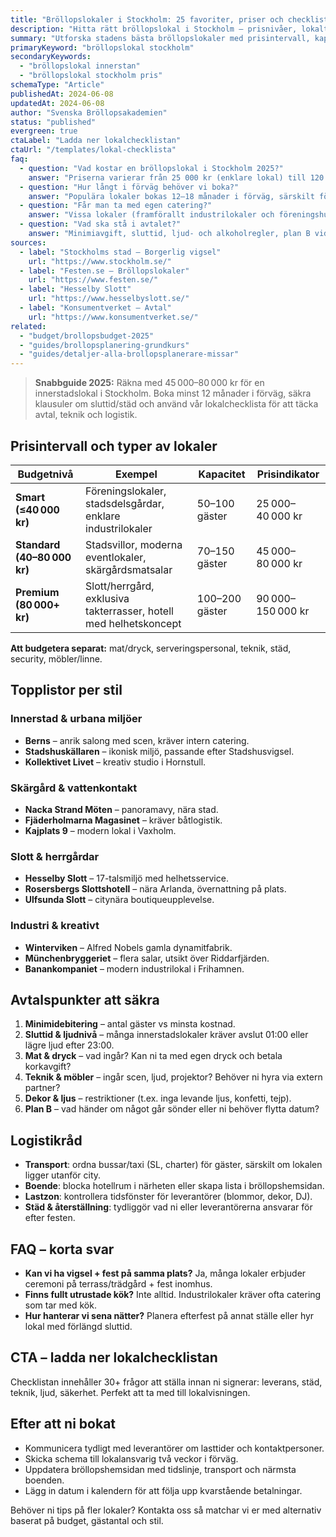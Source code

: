```yaml
---
title: "Bröllopslokaler i Stockholm: 25 favoriter, priser och checklistor 2025"
description: "Hitta rätt bröllopslokal i Stockholm – prisnivåer, lokaltips och avtalspunkter för innerstan, skärgård och slottsmiljöer."
summary: "Utforska stadens bästa bröllopslokaler med prisintervall, kapacitet och logistikråd. Passar par som söker allt från herrgårdslux till urbana industrilokaler."
primaryKeyword: "bröllopslokal stockholm"
secondaryKeywords:
  - "bröllopslokal innerstan"
  - "bröllopslokal stockholm pris"
schemaType: "Article"
publishedAt: 2024-06-08
updatedAt: 2024-06-08
author: "Svenska Bröllopsakademien"
status: "published"
evergreen: true
ctaLabel: "Ladda ner lokalchecklistan"
ctaUrl: "/templates/lokal-checklista"
faq:
  - question: "Vad kostar en bröllopslokal i Stockholm 2025?"
    answer: "Priserna varierar från 25 000 kr (enklare lokal) till 120 000 kr (slott/herrgård). De flesta innerstadslokaler ligger mellan 45 000 och 80 000 kr för en dag/kväll, exklusive mat och dryck."
  - question: "Hur långt i förväg behöver vi boka?"
    answer: "Populära lokaler bokas 12–18 månader i förväg, särskilt för lördagar maj–september. Vardagar och vinterdatum kan ha kortare ledtid."
  - question: "Får man ta med egen catering?"
    answer: "Vissa lokaler (framförallt industrilokaler och föreningshus) tillåter egen catering mot köksavgift. Herrgårdar och hotell kräver oftast att man använder deras meny och serveringspersonal."
  - question: "Vad ska stå i avtalet?"
    answer: "Minimiavgift, sluttid, ljud- och alkoholregler, plan B vid skador eller avbokning, samt vad som ingår (städ, möbler, teknik)."
sources:
  - label: "Stockholms stad – Borgerlig vigsel"
    url: "https://www.stockholm.se/"
  - label: "Festen.se – Bröllopslokaler"
    url: "https://www.festen.se/"
  - label: "Hesselby Slott"
    url: "https://www.hesselbyslott.se/"
  - label: "Konsumentverket – Avtal"
    url: "https://www.konsumentverket.se/"
related:
  - "budget/brollopsbudget-2025"
  - "guides/brollopsplanering-grundkurs"
  - "guides/detaljer-alla-brollopsplanerare-missar"
---
```


> **Snabbguide 2025:** Räkna med 45 000–80 000 kr för en innerstadslokal i Stockholm. Boka minst 12 månader i förväg, säkra klausuler om sluttid/städ och använd vår lokalchecklista för att täcka avtal, teknik och logistik.

## Prisintervall och typer av lokaler

| Budgetnivå                  | Exempel                                                           | Kapacitet      | Prisindikator     |
| --------------------------- | ----------------------------------------------------------------- | -------------- | ----------------- |
| **Smart (≤40 000 kr)**      | Föreningslokaler, stadsdelsgårdar, enklare industrilokaler        | 50–100 gäster  | 25 000–40 000 kr  |
| **Standard (40–80 000 kr)** | Stadsvillor, moderna eventlokaler, skärgårdsmatsalar              | 70–150 gäster  | 45 000–80 000 kr  |
| **Premium (80 000+ kr)**    | Slott/herrgård, exklusiva takterrasser, hotell med helhetskoncept | 100–200 gäster | 90 000–150 000 kr |

**Att budgetera separat:** mat/dryck, serveringspersonal, teknik, städ, security, möbler/linne.

## Topplistor per stil

### Innerstad & urbana miljöer

- **Berns** – anrik salong med scen, kräver intern catering.
- **Stadshuskällaren** – ikonisk miljö, passande efter Stadshusvigsel.
- **Kollektivet Livet** – kreativ studio i Hornstull.

### Skärgård & vattenkontakt

- **Nacka Strand Möten** – panoramavy, nära stad.
- **Fjäderholmarna Magasinet** – kräver båtlogistik.
- **Kajplats 9** – modern lokal i Vaxholm.

### Slott & herrgårdar

- **Hesselby Slott** – 17-talsmiljö med helhetsservice.
- **Rosersbergs Slottshotell** – nära Arlanda, övernattning på plats.
- **Ulfsunda Slott** – citynära boutiqueupplevelse.

### Industri & kreativt

- **Winterviken** – Alfred Nobels gamla dynamitfabrik.
- **Münchenbryggeriet** – flera salar, utsikt över Riddarfjärden.
- **Banankompaniet** – modern industrilokal i Frihamnen.

## Avtalspunkter att säkra

1. **Minimidebitering** – antal gäster vs minsta kostnad.
2. **Sluttid & ljudnivå** – många innerstadslokaler kräver avslut 01:00 eller lägre ljud efter 23:00.
3. **Mat & dryck** – vad ingår? Kan ni ta med egen dryck och betala korkavgift?
4. **Teknik & möbler** – ingår scen, ljud, projektor? Behöver ni hyra via extern partner?
5. **Dekor & ljus** – restriktioner (t.ex. inga levande ljus, konfetti, tejp).
6. **Plan B** – vad händer om något går sönder eller ni behöver flytta datum?

## Logistikråd

- **Transport**: ordna bussar/taxi (SL, charter) för gäster, särskilt om lokalen ligger utanför city.
- **Boende**: blocka hotellrum i närheten eller skapa lista i bröllopshemsidan.
- **Lastzon**: kontrollera tidsfönster för leverantörer (blommor, dekor, DJ).
- **Städ & återställning**: tydliggör vad ni eller leverantörerna ansvarar för efter festen.

## FAQ – korta svar

- **Kan vi ha vigsel + fest på samma plats?** Ja, många lokaler erbjuder ceremoni på terrass/trädgård + fest inomhus.
- **Finns fullt utrustade kök?** Inte alltid. Industrilokaler kräver ofta catering som tar med kök.
- **Hur hanterar vi sena nätter?** Planera efterfest på annat ställe eller hyr lokal med förlängd sluttid.

## CTA – ladda ner lokalchecklistan

Checklistan innehåller 30+ frågor att ställa innan ni signerar: leverans, städ, teknik, ljud, säkerhet. Perfekt att ta med till lokalvisningen.

## Efter att ni bokat

- Kommunicera tydligt med leverantörer om lasttider och kontaktpersoner.
- Skicka schema till lokalansvarig två veckor i förväg.
- Uppdatera bröllopshemsidan med tidslinje, transport och närmsta boenden.
- Lägg in datum i kalendern för att följa upp kvarstående betalningar.

Behöver ni tips på fler lokaler? Kontakta oss så matchar vi er med alternativ baserat på budget, gästantal och stil.

